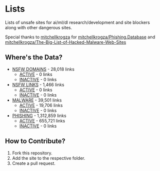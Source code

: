 # Lists
Lists of unsafe sites for ai/ml/dl research/development and site blockers along with other dangerous sites.

Special thanks to [mitchellkrogza](https://github.com/mitchellkrogza) for [mitchellkrogza/Phishing.Database](https://github.com/mitchellkrogza/Phishing.Database)
and [mitchellkrogza/The-Big-List-of-Hacked-Malware-Web-Sites](https://github.com/mitchellkrogza/The-Big-List-of-Hacked-Malware-Web-Sites)

## Where's the Data?
- [NSFW DOMAINS](data/nsfw/nsfw_sites.txt) - 28,018 links
  - [ACTIVE](data/nsfw/nsfw_sites_ACTIVE.txt) - 0 links
  - [INACTIVE](data/nsfw/nsfw_sites_INACTIVE.txt) - 0 links
- [NSFW LINKS](data/nsfw/nsfw_links.txt) - 1,466 links
  - [ACTIVE](data/nsfw/nsfw_links_ACTIVE.txt) - 0 links
  - [INACTIVE](data/nsfw/nsfw_links_INACTIVE.txt) - 0 links
- [MALWARE](data/malicious/malware_sites.txt) - 39,501 links
  - [ACTIVE](data/malicious/malware_sites_ACTIVE.txt) - 19,706 links
  - [INACTIVE](data/malicious/malware_sites_INACTIVE.txt) - 0 links
- [PHISHING](data/malicious/phishing_sites.txt) - 1,312,859 links
  - [ACTIVE](data/malicious/phishing_sites_ACTIVE.txt) - 655,721 links
  - [INACTIVE](data/malicious/phishing_sites_INACTIVE.txt) - 0 links

## How to Contribute?
1. Fork this repository.
2. Add the site to the respective folder.
3. Create a pull request.
